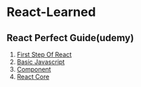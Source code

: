 # React-Learned

## React Perfect Guide(udemy)

1. [First Step Of React](/section01)
2. [Basic Javascript](/section02)
3. [Component](/section03)
4. [React Core](/section04)
